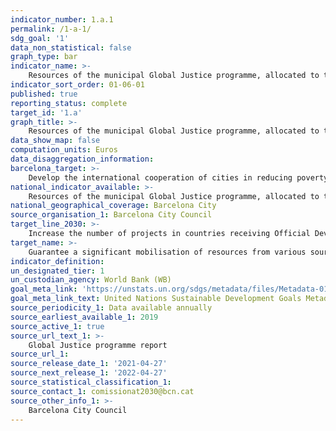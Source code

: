 ```yaml
---
indicator_number: 1.a.1
permalink: /1-a-1/
sdg_goal: '1'
data_non_statistical: false
graph_type: bar
indicator_name: >-
    Resources of the municipal Global Justice programme, allocated to the goal of reducing poverty
indicator_sort_order: 01-06-01
published: true
reporting_status: complete
target_id: '1.a'
graph_title: >-
    Resources of the municipal Global Justice programme, allocated to the goal of reducing poverty
data_show_map: false
computation_units: Euros
data_disaggregation_information:
barcelona_target: >-
    Develop the international cooperation of cities in reducing poverty
national_indicator_available: >-
    Resources of the municipal Global Justice programme, allocated to the goal of reducing poverty
national_geographical_coverage: Barcelona City 
source_organisation_1: Barcelona City Council
target_line_2030: >-
    Increase the number of projects in countries receiving Official Development Assistance which help to reduce poverty and improve the living conditions and opportunities of the vulnerable inhabitants of urban areas, through cooperative, social and solidarity economy programmes, and by improving municipal social programmes
target_name: >-
    Guarantee a significant mobilisation of resources from various sources, even by means of improving cooperation for development, in order to provide sufficient and predictable means to developing countries, particularly in less advanced countries, so that they can implement programmes and policies aimed at ending poverty in all of its dimensions
indicator_definition:
un_designated_tier: 1
un_custodian_agency: World Bank (WB)
goal_meta_link: 'https://unstats.un.org/sdgs/metadata/files/Metadata-01-0a-01.pdf'
goal_meta_link_text: United Nations Sustainable Development Goals Metadata (pdf 894kB)
source_periodicity_1: Data available annually
source_earliest_available_1: 2019
source_active_1: true
source_url_text_1: >-
    Global Justice programme report  
source_url_1:
source_release_date_1: '2021-04-27'
source_next_release_1: '2022-04-27'
source_statistical_classification_1: 
source_contact_1: comissionat2030@bcn.cat
source_other_info_1: >-
    Barcelona City Council
---
```

